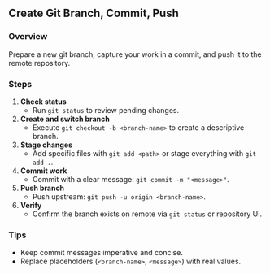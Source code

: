 ## Create Git Branch, Commit, Push

### Overview
Prepare a new git branch, capture your work in a commit, and push it to the remote repository.

### Steps
1. **Check status**
   - Run `git status` to review pending changes.
2. **Create and switch branch**
   - Execute `git checkout -b <branch-name>` to create a descriptive branch.
3. **Stage changes**
   - Add specific files with `git add <path>` or stage everything with `git add .`.
4. **Commit work**
   - Commit with a clear message: `git commit -m "<message>"`.
5. **Push branch**
   - Push upstream: `git push -u origin <branch-name>`.
6. **Verify**
   - Confirm the branch exists on remote via `git status` or repository UI.

### Tips
- Keep commit messages imperative and concise.
- Replace placeholders (`<branch-name>`, `<message>`) with real values.
